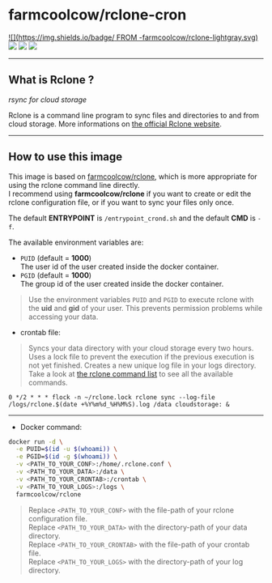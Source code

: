# farmcoolcow/rclone-cron

[![](https://img.shields.io/badge/  FROM  -farmcoolcow/rclone-lightgray.svg)](https://hub.docker.com/r/farmcoolcow/rclone) [![](https://images.microbadger.com/badges/commit/farmcoolcow/rclone-cron.svg)](https://github.com/coolcow/docker_rclone-cron/commits/master) [![](https://images.microbadger.com/badges/image/farmcoolcow/rclone-cron.svg)](https://microbadger.com/images/farmcoolcow/rclone-cron) [![](https://images.microbadger.com/badges/license/farmcoolcow/rclone-cron.svg)](https://raw.githubusercontent.com/coolcow/docker_rclone-cron/master/LICENSE.txt)

---

## What is Rclone ?

*rsync for cloud storage*

Rclone is a command line program to sync files and directories to and from cloud storage.
More informations on [the official Rclone website](http://rclone.org/).

---

## How to use this image

This image is based on [farmcoolcow/rclone](https://hub.docker.com/r/farmcoolcow/rclone), which is more appropriate for using the rclone command line directly.  
I recommend using **farmcoolcow/rclone** if you want to create or edit the rclone configuration file, or if you want to sync your files only once.

The default **ENTRYPOINT** is ```/entrypoint_crond.sh``` and the default **CMD** is ```-f```.

The available environment variables are:
  * ```PUID``` (default = **1000**)  
    The user id of the user created inside the docker container.
  * ```PGID``` (default = **1000**)  
    The group id of the user created inside the docker container.

  > Use the environment variables ```PUID``` and ```PGID``` to execute rclone with the **uid** and **gid** of your user. This prevents permission problems while accessing your data.


  * crontab file:
  
  > Syncs your data directory with your cloud storage every two hours. Uses a lock file to prevent the execution if the previous execution is not yet finished. Creates a new unique log file in your logs directory.  
  > Take a look at [the rclone command list](http://rclone.org/commands/) to see all the available commands.
  
  ```crontab
  0 */2 * * * flock -n ~/rclone.lock rclone sync --log-file /logs/rclone.$(date +%Y%m%d_%H%M%S).log /data cloudstorage: &
  ```
  
  ---
  
  * Docker command:

  ```sh
  docker run -d \
    -e PUID=$(id -u $(whoami)) \
    -e PGID=$(id -g $(whoami)) \
    -v <PATH_TO_YOUR_CONF>:/home/.rclone.conf \
    -v <PATH_TO_YOUR_DATA>:/data \
    -v <PATH_TO_YOUR_CRONTAB>:/crontab \
    -v <PATH_TO_YOUR_LOGS>:/logs \
    farmcoolcow/rclone
  ```
  
  > Replace ```<PATH_TO_YOUR_CONF>``` with the file-path of your rclone configuration file.  
  > Replace ```<PATH_TO_YOUR_DATA>``` with the directory-path of your data directory.  
  > Replace ```<PATH_TO_YOUR_CRONTAB>``` with the file-path of your crontab file.  
  > Replace ```<PATH_TO_YOUR_LOGS>``` with the directory-path of your log directory.
